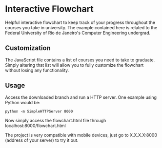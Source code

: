 # Interactive Flowchart

Helpful interactive flowchart to keep track of your progress throughout the courses you take in university. The example contained here is related to the Federal University of Rio de Janeiro's Computer Engineering undergrad.

## Customization

The JavaScript file contains a list of courses you need to take to graduate. Simply altering that list will allow you to fully customize the flowchart without losing any functionality.

## Usage

Access the downloaded branch and run a HTTP server. One example using Python would be:

```python -m SimpleHTTPServer 8000```

Now simply access the flowchart.html file through localhost:8000/flowchart.html

The project is very compatible with mobile devices, just go to X.X.X.X:8000 (address of your server) to try it out.
